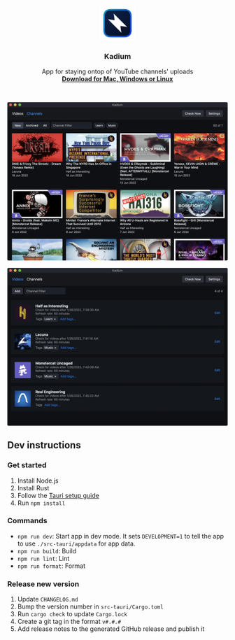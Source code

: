 <p align="center">
	<img src="./assets/logo.png" width="80">
</p>
<h3 align="center">Kadium</h3>
<p align="center">
	App for staying ontop of YouTube channels' uploads
	<br/>
	<a href="https://kadium.kasper.space"><b>Download for Mac, Windows or Linux</b></a>
</p>
<br/>

![Screenshot 1](website/static/screenshot-1.webp)

![Screenshot 2](website/static/screenshot-2.webp)

## Dev instructions

### Get started

1. Install Node.js
2. Install Rust
3. Follow the [Tauri setup guide](https://tauri.studio/en/docs/getting-started/intro)
4. Run `npm install`

### Commands

- `npm run dev`: Start app in dev mode. It sets `DEVELOPMENT=1` to tell the app to use `./src-tauri/appdata` for app data.
- `npm run build`: Build
- `npm run lint`: Lint
- `npm run format`: Format

### Release new version
1. Update `CHANGELOG.md`
2. Bump the version number in `src-tauri/Cargo.toml`
3. Run `cargo check` to update `Cargo.lock`
4. Create a git tag in the format `v#.#.#`
5. Add release notes to the generated GitHub release and publish it
